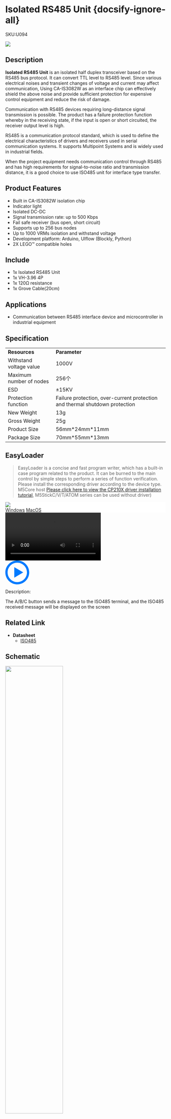 # Isolated RS485 Unit {docsify-ignore-all}

<el-tag effect="plain">SKU:U094</el-tag>

<div class="product_pic"><img src="assets/img/product_pics/unit/iso485/iso485.webp"></div>

## Description

**Isolated RS485 Unit** is an isolated half duplex transceiver based on the RS485 bus protocol. It can convert TTL level to RS485 level. Since various electrical noises and transient changes of voltage and current may affect communication, Using CA-IS3082W as an interface chip can effectively shield the above noise and provide sufficient protection for expensive control equipment and reduce the risk of damage.

Communication with RS485 devices requiring long-distance signal transmission is possible. The product has a failure protection function whereby in the receiving state, if the input is open or short circuited, the receiver output level is high.

RS485 is a communication protocol standard, which is used to define the electrical characteristics of drivers and receivers used in serial communication systems. It supports Multipoint Systems and is widely used in industrial fields.

When the project equipment needs communication control through RS485 and has high requirements for signal-to-noise ratio and transmission distance, it is a good choice to use ISO485 unit for interface type transfer.

## Product Features

- Built in CA-IS3082W isolation chip
- Indicator light
- Isolated DC-DC
- Signal transmission rate: up to 500 Kbps
- Fail safe receiver (bus open, short circuit)
- Supports up to 256 bus nodes
- Up to 1000 VRMs isolation and withstand voltage
- Development platform: Arduino, UIflow (Blockly, Python)
- 2X LEGO™ compatible holes

## Include

- 1x Isolated RS485 Unit
- 1x VH-3.96 4P
- 1x 120Ω resistance
- 1x Grove Cable(20cm)

## Applications

- Communication between RS485 interface device and microcontroller in industrial equipment

## Specification

<table>
   <tr style="font-weight:bold">
      <td>Resources</td>
      <td>Parameter</td>
   </tr>
   <tr>
      <td>Withstand voltage value</td>
      <td>1000V</td>
   </tr>
   <tr>
      <td>Maximum number of nodes</td>
      <td>256个</td>
   </tr>
   <tr>
      <td>ESD</td>
      <td>±15KV</td>
   </tr>
   <tr>
      <td>Protection function</td>
      <td>Failure protection, over-current protection and thermal shutdown protection</td>
   </tr>
   <tr>
   <td>New Weight</td>
      <td>13g</td>
   </tr>
   <tr>
      <td>Gross Weight</td>
      <td>25g</td>
   </tr>
   <tr>
      <td>Product Size</td>
      <td>56mm*24mm*11mm</td>
   </tr>
   <tr>
      <td>Package Size</td>
      <td>70mm*55mm*13mm</td>
   </tr>
 </table>

## EasyLoader

>EasyLoader is a concise and fast program writer, which has a built-in case program related to the product. It can be burned to the main control by simple steps to perform a series of function verification. Please install the corresponding driver according to the device type. M5Core host [Please click here to view the CP210X driver installation tutorial](en/arduino/arduino_development), M5StickC/V/T/ATOM series can be used without driver)

<div class="easyloader-box">
    <div style="background-color:white;">
        <div><img src="https://m5stack.oss-cn-shenzhen.aliyuncs.com/image/easyloader_intro.webp"></div>
        <div class="easyloader-btn">
            <a href="https://m5stack.oss-cn-shenzhen.aliyuncs.com/EasyLoader/Windows/UNIT/For%20M5Core/EasyLoader_ISO485_UNIT_With_M5Core.exe">Windows</a>
            <a href="https://m5stack.oss-cn-shenzhen.aliyuncs.com/EasyLoader/MacOS/UNIT/EasyLoader_ISO485_Unit_For_M5Core_.dmg">MacOS</a>
        </div>
    </div>
    <div>
        <video id="example_video" controls>
            <source src="https://m5stack.oss-cn-shenzhen.aliyuncs.com/video/Product_example_video/Unit/ISO485.mp4" type="video/mp4">
        </video>
        <div class="easyloader-mask">
        <a>
            <svg id="play-btn" t="1583228776634" class="icon" viewBox="0 0 1024 1024" version="1.1" xmlns="http://www.w3.org/2000/svg" p-id="4152" width="75" height="75"><path d="M512 0C229.216 0 0 229.216 0 512s229.216 512 512 512 512-229.216 512-512S794.784 0 512 0z m0 928C282.24 928 96 741.76 96 512S282.24 96 512 96s416 186.24 416 416-186.24 416-416 416zM384 288l384 224-384 224z" p-id="4153" fill="#007aff"></path></svg></a>
            <p>Description:</p>
            <p>The A/B/C button sends a message to the ISO485 terminal, and the ISO485 received message will be displayed on the screen</p>
        </div>
    </div>
</div>

## Related Link

-  **Datasheet**
   - [ISO485](https://m5stack.oss-cn-shenzhen.aliyuncs.com/resource/docs/datasheet/unit/IS3082W.pdf)

## Schematic

<img src="assets/img/product_pics/unit/iso485/iso485_sch.webp" width="60%">

### Pin Map

<table>
 <tr><td>M5Core(GROVE C)</td><td>U2RXD(GPIO16)</td><td>U2TXD(GPIO17)</td><td>5V</td><td>GND</td></tr>
 <tr><td>ISO485 Unit</td><td>RS485 RXD</td><td>RS485 TXD</td><td>5V</td><td>GND</td></tr>
</table>

## Example

### 1. Arduino IDE

To get complete code, please click [here](https://github.com/m5stack/M5-ProductExampleCodes/tree/master/Unit/ISO485)

<el-divider content-position="right">Last updated: 2020-12-11</el-divider>

<script>

   var purchase_link = 'https://m5stack.com/collections/m5-unit/products/isolated-rs485-unit';

   anchor_search(purchase_link);
   scrollFunc();

</script>
